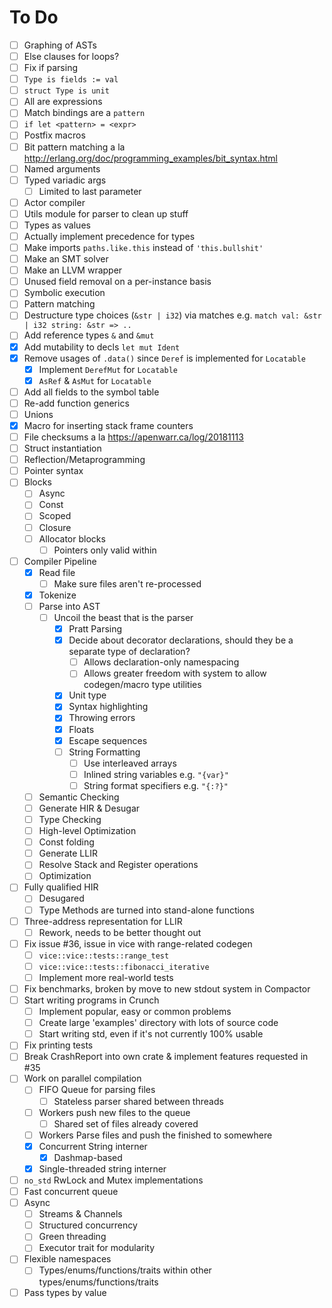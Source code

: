 # To Do

- [ ] Graphing of ASTs
- [ ] Else clauses for loops?
- [ ] Fix if parsing
- [ ] `Type is fields := val`
- [ ] `struct Type is unit`
- [ ] All are expressions
- [ ] Match bindings are a `pattern`
- [ ] `if let <pattern> = <expr>`
- [ ] Postfix macros
- [ ] Bit pattern matching a la http://erlang.org/doc/programming_examples/bit_syntax.html
- [ ] Named arguments
- [ ] Typed variadic args
  - [ ] Limited to last parameter
- [ ] Actor compiler
- [ ] Utils module for parser to clean up stuff
- [ ] Types as values
- [ ] Actually implement precedence for types
- [ ] Make imports `paths.like.this` instead of `'this.bullshit'`
- [ ] Make an SMT solver
- [ ] Make an LLVM wrapper
- [ ] Unused field removal on a per-instance basis
- [ ] Symbolic execution
- [ ] Pattern matching
- [ ] Destructure type choices (`&str | i32`) via matches e.g. `match val: &str | i32 string: &str => ..`
- [ ] Add reference types `&` and `&mut`
- [x] Add mutability to decls `let mut Ident`
- [x] Remove usages of `.data()` since `Deref` is implemented for `Locatable`
  - [x] Implement `DerefMut` for `Locatable`
  - [x] `AsRef` & `AsMut` for `Locatable`
- [ ] Add all fields to the symbol table
- [ ] Re-add function generics
- [ ] Unions
- [x] Macro for inserting stack frame counters
- [ ] File checksums a la https://apenwarr.ca/log/20181113
- [ ] Struct instantiation
- [ ] Reflection/Metaprogramming
- [ ] Pointer syntax
- [ ] Blocks
  - [ ] Async
  - [ ] Const
  - [ ] Scoped
  - [ ] Closure
  - [ ] Allocator blocks
    - [ ] Pointers only valid within
- [ ] Compiler Pipeline
  - [x] Read file
    - [ ] Make sure files aren't re-processed
  - [x] Tokenize
  - [ ] Parse into AST
    - [ ] Uncoil the beast that is the parser
      - [x] Pratt Parsing
      - [x] Decide about decorator declarations, should they be a separate type of declaration?
        - [ ] Allows declaration-only namespacing
        - [ ] Allows greater freedom with system to allow codegen/macro type utilities
      - [x] Unit type
      - [x] Syntax highlighting
      - [x] Throwing errors
      - [x] Floats
      - [x] Escape sequences
      - [ ] String Formatting
        - [ ] Use interleaved arrays
        - [ ] Inlined string variables e.g. `"{var}"`
        - [ ] String format specifiers e.g. `"{:?}"`
  - [ ] Semantic Checking
  - [ ] Generate HIR & Desugar
  - [ ] Type Checking
  - [ ] High-level Optimization
  - [ ] Const folding
  - [ ] Generate LLIR
  - [ ] Resolve Stack and Register operations
  - [ ] Optimization
- [ ] Fully qualified HIR
  - [ ] Desugared
  - [ ] Type Methods are turned into stand-alone functions
- [ ] Three-address representation for LLIR
  - [ ] Rework, needs to be better thought out
- [ ] Fix issue #36, issue in vice with range-related codegen
  - [ ] `vice::vice::tests::range_test`
  - [ ] `vice::vice::tests::fibonacci_iterative`
  - [ ] Implement more real-world tests
- [ ] Fix benchmarks, broken by move to new stdout system in Compactor
- [ ] Start writing programs in Crunch
  - [ ] Implement popular, easy or common problems
  - [ ] Create large 'examples' directory with lots of source code
  - [ ] Start writing std, even if it's not currently 100% usable
- [ ] Fix printing tests
- [ ] Break CrashReport into own crate & implement features requested in #35
- [ ] Work on parallel compilation
  - [ ] FIFO Queue for parsing files
    - [ ] Stateless parser shared between threads
  - [ ] Workers push new files to the queue
    - [ ] Shared set of files already covered
  - [ ] Workers Parse files and push the finished to somewhere
  - [x] Concurrent String interner
    - [x] Dashmap-based
  - [x] Single-threaded string interner
- [ ] `no_std` RwLock and Mutex implementations
- [ ] Fast concurrent queue
- [ ] Async
  - [ ] Streams & Channels
  - [ ] Structured concurrency
  - [ ] Green threading
  - [ ] Executor trait for modularity
- [ ] Flexible namespaces
  - [ ] Types/enums/functions/traits within other types/enums/functions/traits
- [ ] Pass types by value
